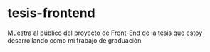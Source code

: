# tesis-frontend
Muestra al público del proyecto de Front-End de la tesis que estoy desarrollando como mi trabajo de graduación
